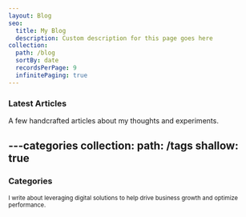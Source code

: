 ```yaml
---
layout: Blog
seo:
  title: My Blog
  description: Custom description for this page goes here
collection:
  path: /blog
  sortBy: date
  recordsPerPage: 9
  infinitePaging: true
---
```


### Latest Articles

A few handcrafted articles about my thoughts and experiments.



---categories
collection:
  path: /tags
  shallow: true
---

### Categories

<small>I write about leveraging digital solutions to help drive business growth and optimize performance.</small>
